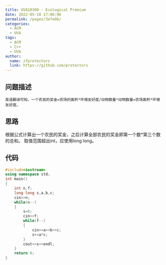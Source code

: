 ```yaml
---
title: UVA10300 - Ecological Premium
date: 2022-05-18 17:06:06
permalink: /pages/3efe06/
categories: 
  - ACM
  - UVA
tags: 
  - ACM
  - C++
  - UVA
author: 
  name: zfprotectors
  link: https://github.com/protectors
---
```

## 问题描述
	英语翻译可知，一个农民的奖金=农场的面积*环境友好度/动物数量*动物数量=农场面积*环境友好度。


## 思路
根据公式计算出一个农民的奖金，之后计算全部农民的奖金即第一个数*第三个数的总和。
取值范围超出int，应使用long long。

## 代码

```c++
#include<iostream>
using namespace std;
int main()
{
    int n,f;
    long long s,a,b,c;
    cin>>n;
    while(n--)
    {
        s=0;
        cin>>f;
        while(f--)
        {
            cin>>a>>b>>c;
            s+=a*c;
        }
        cout<<s<<endl;
    }
    return 0;
}
```
